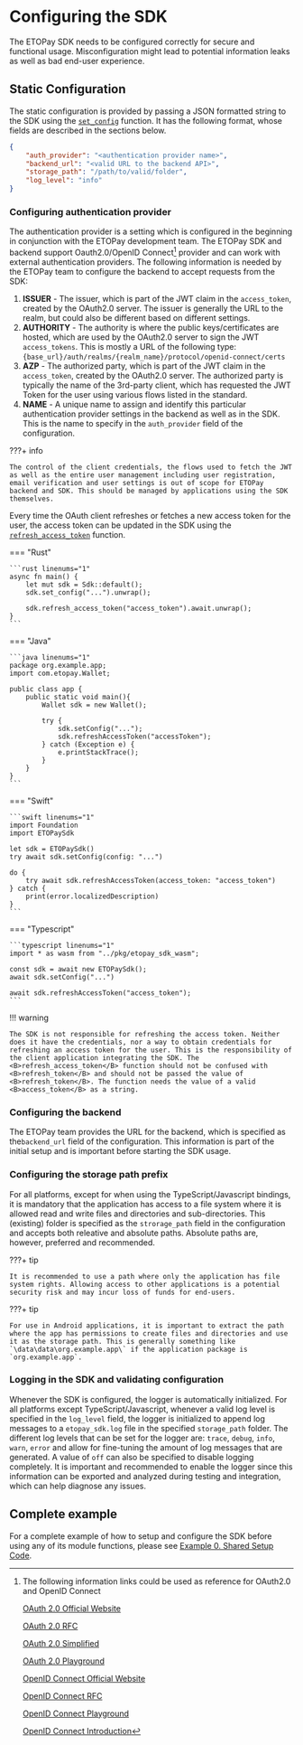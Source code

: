 # Configuring the SDK

The ETOPay SDK needs to be configured correctly for secure and functional usage. Misconfiguration might lead to potential information leaks as well as bad end-user experience.


## Static Configuration

The static configuration is provided by passing a JSON formatted string to the SDK using the [`set_config`](../SDK%20Reference/SDK%20API%20Reference.md#set-configuration) function. It has the following format, whose fields are described in the sections below.

```json
{
    "auth_provider": "<authentication provider name>",
    "backend_url": "<valid URL to the backend API>",
    "storage_path": "/path/to/valid/folder",
    "log_level": "info"
}
```


### Configuring authentication provider

The authentication provider is a setting which is configured in the beginning in conjunction with the ETOPay development team. The ETOPay SDK and backend support Oauth2.0/OpenID Connect[^1] provider and can work with external authentication providers. The following information is needed by the ETOPay team to configure the backend to accept requests from the SDK:

1. **ISSUER** - The issuer, which is part of the JWT claim in the `access_token`, created by the OAuth2.0 server. The issuer is generally the URL to the realm, but could also be different based on different settings.
2. **AUTHORITY** - The authority is where the public keys/certificates are hosted, which are used by the OAuth2.0 server to sign the JWT `access_tokens`. This is mostly a URL of the following type: `{base_url}/auth/realms/{realm_name}/protocol/openid-connect/certs`
3. **AZP** - The authorized party, which is part of the JWT claim in the `access_token`, created by the OAuth2.0 server. The authorized party is typically the name of the 3rd-party client, which has requested the JWT Token for the user using various flows listed in the standard.
4. **NAME** - A unique name to assign and identify this particular authentication provider settings in the backend as well as in the SDK. This is the name to specify in the `auth_provider` field of the configuration.

???+ info

    The control of the client credentials, the flows used to fetch the JWT as well as the entire user management including user registration, email verification and user settings is out of scope for ETOPay backend and SDK. This should be managed by applications using the SDK themselves.


Every time the OAuth client refreshes or fetches a new access token for the user, the access token can be updated in the SDK using the [`refresh_access_token`](../SDK%20Reference/SDK%20API%20Reference.md#refreshing-access-token) function.

=== "Rust"

    ```rust linenums="1"
    async fn main() {
        let mut sdk = Sdk::default();
        sdk.set_config("...").unwrap();

        sdk.refresh_access_token("access_token").await.unwrap();
    }
    ```

=== "Java"

    ```java linenums="1"
    package org.example.app;
    import com.etopay.Wallet;

    public class app {
        public static void main(){
            Wallet sdk = new Wallet();

            try {
                sdk.setConfig("...");
                sdk.refreshAccessToken("accessToken");
            } catch (Exception e) {
                e.printStackTrace();
            }
        }
    }
    ```

=== "Swift"

    ```swift linenums="1"
    import Foundation
    import ETOPaySdk

    let sdk = ETOPaySdk()
    try await sdk.setConfig(config: "...")

    do {
        try await sdk.refreshAccessToken(access_token: "access_token")
    } catch {
        print(error.localizedDescription)
    }
    ```

=== "Typescript"

    ```typescript linenums="1"
    import * as wasm from "../pkg/etopay_sdk_wasm";

    const sdk = await new ETOPaySdk();
    await sdk.setConfig("...")

    await sdk.refreshAccessToken("access_token");
    ```

!!! warning

    The SDK is not responsible for refreshing the access token. Neither does it have the credentials, nor a way to obtain credentials for refreshing an access token for the user. This is the responsibility of the client application integrating the SDK. The <B>refresh_access_token</B> function should not be confused with <B>refresh_token</B> and should not be passed the value of <B>refresh_token</B>. The function needs the value of a valid <B>access_token</B> as a string.

### Configuring the backend

The ETOPay team provides the URL for the backend, which is specified as the`backend_url` field of the configuration.
This information is part of the initial setup and is important before starting the SDK usage.

### Configuring the storage path prefix

For all platforms, except for when using the TypeScript/Javascript bindings, it is mandatory that the application has access to a file system where it is allowed read and write files and directories and sub-directories. This (existing) folder is specified as the `strorage_path` field in the configuration and accepts both releative and absolute paths. Absolute paths are, however, preferred and recommended.


???+ tip

    It is recommended to use a path where only the application has file system rights. Allowing access to other applications is a potential security risk and may incur loss of funds for end-users.

???+ tip

    For use in Android applications, it is important to extract the path where the app has permissions to create files and directories and use it as the storage path. This is generally something like `\data\data\org.example.app\` if the application package is `org.example.app`.


### Logging in the SDK and validating configuration

Whenever the SDK is configured, the logger is automatically initialized. For all platforms except TypeScript/Javascript, whenever a valid log level is specified in the `log_level` field, the logger is initialized to append log messages to a `etopay_sdk.log` file in the specified `storage_path` folder. The different log levels that can be set for the logger are: `trace`, `debug`, `info`, `warn`, `error` and allow for fine-tuning the amount of log messages that are generated. A value of `off` can also be specified to disable logging completely. It is important and recommended to enable the logger since this information can be exported and analyzed during testing and integration, which can help diagnose any issues.


## Complete example

For a complete example of how to setup and configure the SDK before using any of its module functions, please see [Example 0. Shared Setup Code](../SDK%20Examples/Examples.md#0-shared-setup-code).


[^1]:
    The following information links could be used as reference for OAuth2.0 and OpenID Connect

    [OAuth 2.0 Official Website](https://oauth.net/2/)

    [OAuth 2.0 RFC](https://datatracker.ietf.org/doc/html/rfc6749)

    [OAuth 2.0 Simplified](https://aaronparecki.com/oauth-2-simplified/)

    [OAuth 2.0 Playground](https://developers.google.com/oauthplayground)

    [OpenID Connect Official Website](https://openid.net/connect/)

    [OpenID Connect RFC](https://openid.net/specs/openid-connect-core-1_0.html)

    [OpenID Connect Playground](https://www.openidconnect.net/)

    [OpenID Connect Introduction](https://connect2id.com/learn/openid-connect)
